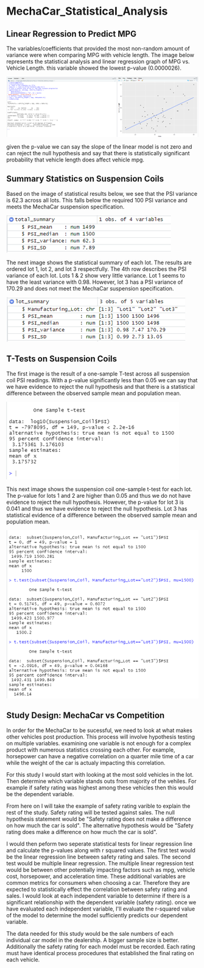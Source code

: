 # MechaCar_Statistical_Analysis


## Linear Regression to Predict MPG

The variables/coefficients that provided the most non-random amount of variance were when comparing MPG with vehicle length. The image below represents the statistical analysis and linear regression graph of MPG vs. Vehicle Length. this variable showed the lowest p-value (0.0000026).

![MPG vs Vehicle Length](https://github.com/XSR700/MechaCar_Statistical_Analysis/blob/main/mpg%20vs%20vehicle%20length.PNG)


given the p-value we can say the slope of the linear model is not zero and can reject the null hypothesis and say that there is statistically significant probability that vehicle length does affect vehicle mpg. 


## Summary Statistics on Suspension Coils

Based on the image of statistical results below, we see that the PSI variance is 62.3 across all lots. This falls below the required 100 PSI variance and meets the MechaCar suspension specification. 

![Total Summar](https://github.com/XSR700/MechaCar_Statistical_Analysis/blob/main/Total_Summary.PNG)

The next image shows the statistical summary of each lot. The results are ordered lot 1, lot 2, and lot 3 respectfully. The 4th row describes the PSI variance of each lot. Lots 1 & 2 show very little variance. Lot 1 seems to have the least variance with 0.98. However, lot 3 has a PSI variance of 170.29 and does not meet the MechaCar suspension specification. 

![Lot Summary](https://github.com/XSR700/MechaCar_Statistical_Analysis/blob/main/Lot_Summary.PNG)


## T-Tests on Suspension Coils

The first image is the result of a one-sample T-test across all suspension coil PSI readings. With a p-value significantly less than 0.05 we can say that we have evidence to reject the null hypothesis and that there is a statistical difference between the observed sample mean and population mean. 

![T-test on all](https://github.com/XSR700/MechaCar_Statistical_Analysis/blob/main/Suspension%20coil%20t-test.PNG)

This next image shows the suspension coil one-sample t-test for each lot. The p-value for lots 1 and 2 are higher than 0.05 and thus we do not have evidence to reject the null hypothesis. However, the p-value for lot 3 is 0.041 and thus we have evidence to reject the null hypothesis. Lot 3 has statistical evidence of a difference between the observed sample mean and population mean. 

![T-Test on each lot](https://github.com/XSR700/MechaCar_Statistical_Analysis/blob/main/Suspension%20coil%20t-test%20of%20each%20lot.PNG)

## Study Design: MechaCar vs Competition

In order for the MechaCar to be sucessful, we need to look at what makes other vehicles post production. This process will involve hypothesis testing on multiple variables. examining one variable is not enough for a complex product with numerous statistics crossing each other. For example, horsepower can have a negative correlation on a quarter mile time of a car while the weight of the car is actualy impacting this correlation. 

For this study I would start with looking at the most sold vehicles in the lot. Then determine which variable stands outs from majority of the vehiles. For example if safety rating was highest among these vehicles then this would be the dependent variable. 

From here on I will take the example of safety rating varible to explain the rest of the study. Safety rating will be tested against sales. The null hypothesis statement would be "Safety rating does not make a difference on how much the car is sold". The alternative hypothesis would be "Safety rating does make a difference on how much the car is sold".

I would then peform two seperate statistical tests for linear regression line and calculate the p-values along with r squared values. The first test would be the linear regression line between safety rating and sales. The second test would be multiple linear regression. The multiple linear regression test would be between other potentially impacting factors such as mpg, vehicle cost, horsepower, and acceleration time. These additional variables are common metrics for consumers when choosing a car. Therefore they are expected to statistically effect the correlation between safety rating and sales. I would look at each independent variable to determine if there is a significant relationship with the dependent variable (safety rating). once we have evaluated each independent variable, I'll evaluate the r-squared value of the model to determine the model sufficiently predicts our dependent variable.

The data needed for this study would be the sale numbers of each individual car model in the dealership. A bigger sample size is better. Additionally the safety rating for each model must be recorded. Each rating must have identical process procedures that established the final rating on each vehicle. 


